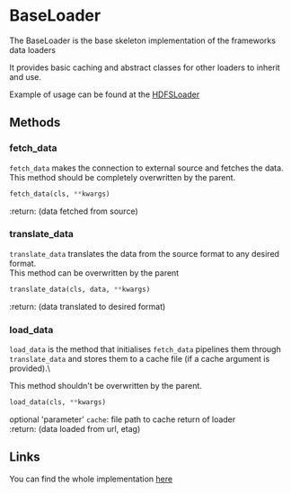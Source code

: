 # BaseLoader

The BaseLoader is the base skeleton implementation of the frameworks data loaders

It provides basic caching and abstract classes for other loaders to inherit and use.

Example of usage can be found at the [HDFSLoader](data_loader_hdfs.md)

## Methods

### fetch_data

`fetch_data` makes the connection to external source and fetches the data.\
This method should be completely overwritten by the parent.

```python
fetch_data(cls, **kwargs)
```
:return: (data fetched from source)

### translate_data

`translate_data` translates the data from the source format to any desired format.\
This method can be overwritten by the parent

```python
translate_data(cls, data, **kwargs)
```
:return: (data translated to desired format)

### load_data

`load_data` is the method that initialises `fetch_data` pipelines them through `translate_data` and stores them to a cache file (if a cache argument is provided).\

This method shouldn't be overwritten by the parent.

```python
load_data(cls, **kwargs)
```

optional 'parameter' `cache`: file path to cache return of loader\
:return: (data loaded from url, etag)

## Links

You can find the whole implementation [here](https://github.com/operationalintelligence/opint-framework/blob/master/opint_framework/core/dataproviders/base.py)